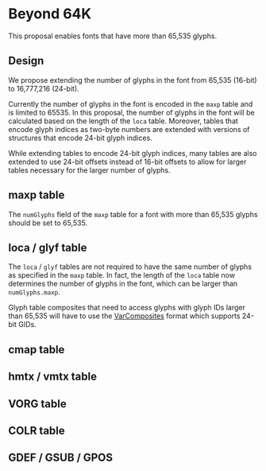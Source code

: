 # Beyond 64K

This proposal enables fonts that have more than 65,535 glyphs.

## Design

We propose extending the number of glyphs in the font from 65,535 (16-bit) to 16,777,216 (24-bit).

Currently the number of glyphs in the font is encoded in the `maxp` table and is limited to 65535. In this proposal, the number of glyphs in the font will be calculated based on the length of the `loca` table. Moreover, tables that encode glyph indices as two-byte numbers are extended with versions of structures that encode 24-bit glyph indices.

While extending tables to encode 24-bit glyph indices, many tables are also extended to use 24-bit offsets instead of 16-bit offsets to allow for larger tables necessary for the larger number of glyphs.

## maxp table

The `numGlyphs` field of the `maxp` table for a font with more than 65,535 glyphs should be set to 65,535.

## loca / glyf table

The `loca` / `glyf` tables are not required to have the same number of glyphs as specified in the `maxp` table. In fact, the length of the `loca` table now determines the number of glyphs in the font, which can be larger than `numGlyphs.maxp`.

Glyph table composites that need to access glyphs with glyph IDs larger than 65,535 will have to use the [VarComposites](https://github.com/harfbuzz/boring-expansion-spec/blob/main/glyf1.md) format which supports 24-bit GIDs.

## cmap table

## hmtx / vmtx table


## VORG table

## COLR table

## GDEF / GSUB / GPOS

